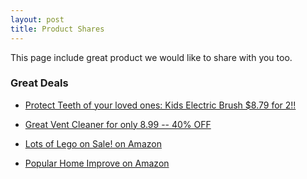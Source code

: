 ```yaml
---
layout: post
title: Product Shares
---
```

This page include great product  we would like to share with you too. 

<script>
window.fbq('track', 'ViewContent', {"page": "products share"});
</script>

### Great Deals 

* <a target="_blank" href="https://www.amazon.com/Amazon-Basics-Battery-Powered-Toothbrush/dp/B08QWYFP2R/?&_encoding=UTF8&tag=zeeyproducts-20&linkCode=ur2&linkId=91bd6cfc55d151b39571691e81dcf9f3&camp=1789&creative=9325">Protect Teeth of your loved ones: Kids Electric Brush $8.79 for 2!!</a>

* [Great Vent Cleaner for only 8.99 -- 40% OFF](https://www.amazon.com/dp/B08SBQBF2R?tag=zeeyproducts-20&th=1)


* <a target="_blank" href="https://www.amazon.com/stores/page/077D4C49-D51B-4986-A5EC-DCAF277B1704?&_encoding=UTF8&tag=zeeyproducts-20&linkCode=ur2&linkId=3e2fa31d606eb05b5f77504912954083&camp=1789&creative=9325">Lots of Lego on Sale! on Amazon</a>

* <a target="_blank" href="https://www.amazon.com/b?_encoding=UTF8&tag=zeeyproducts-20&linkCode=ur2&linkId=5fbed55a701bb1ab93a13a3eb0281db5&camp=1789&creative=9325&node=228013">Popular Home Improve on Amazon</a>